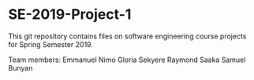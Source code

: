 # SE-2019-Project-1
This git repository contains files on software engineering course projects for Spring Semester 2019.

Team members:
Emmanuel Nimo
Gloria Sekyere
Raymond Saaka
Samuel Bunyan
